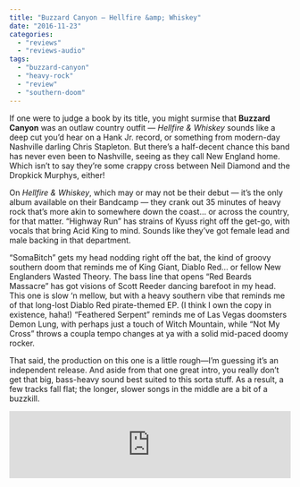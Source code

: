 ```yaml
---
title: "Buzzard Canyon – Hellfire &amp; Whiskey"
date: "2016-11-23"
categories: 
  - "reviews"
  - "reviews-audio"
tags: 
  - "buzzard-canyon"
  - "heavy-rock"
  - "review"
  - "southern-doom"
---
```


If one were to judge a book by its title, you might surmise that **Buzzard Canyon** was an outlaw country outfit — _Hellfire & Whiskey_ sounds like a deep cut you’d hear on a Hank Jr. record, or something from modern-day Nashville darling Chris Stapleton. But there’s a half-decent chance this band has never even been to Nashville, seeing as they call New England home. Which isn’t to say they’re some crappy cross between Neil Diamond and the Dropkick Murphys, either!

On _Hellfire & Whiskey_, which may or may not be their debut — it’s the only album available on their Bandcamp — they crank out 35 minutes of heavy rock that’s more akin to somewhere down the coast… or across the country, for that matter. “Highway Run” has strains of Kyuss right off the get-go, with vocals that bring Acid King to mind. Sounds like they’ve got female lead and male backing in that department.

“SomaBitch” gets my head nodding right off the bat, the kind of groovy southern doom that reminds me of King Giant, Diablo Red… or fellow New Englanders Wasted Theory. The bass line that opens “Red Beards Massacre” has got visions of Scott Reeder dancing barefoot in my head. This one is slow ‘n mellow, but with a heavy southern vibe that reminds me of that long-lost Diablo Red pirate-themed EP. (I think I own the copy in existence, haha!) “Feathered Serpent” reminds me of Las Vegas doomsters Demon Lung, with perhaps just a touch of Witch Mountain, while “Not My Cross” throws a coupla tempo changes at ya with a solid mid-paced doomy rocker.

That said, the production on this one is a little rough—I’m guessing it’s an independent release. And aside from that one great intro, you really don’t get that big, bass-heavy sound best suited to this sorta stuff. As a result, a few tracks fall flat; the longer, slower songs in the middle are a bit of a buzzkill.

<iframe style="border: 0; width: 100%; height: 120px;" src="https://bandcamp.com/EmbeddedPlayer/album=1025282234/size=large/bgcol=ffffff/linkcol=0687f5/tracklist=false/artwork=small/transparent=true/" seamless=""><a href="http://buzzardcanyon.bandcamp.com/album/hellfire-and-whiskey">Hellfire and Whiskey by Buzzard Canyon</a></iframe>
